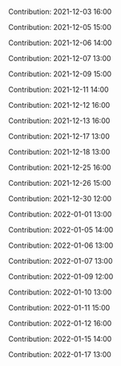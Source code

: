 Contribution: 2021-12-03 16:00

Contribution: 2021-12-05 15:00

Contribution: 2021-12-06 14:00

Contribution: 2021-12-07 13:00

Contribution: 2021-12-09 15:00

Contribution: 2021-12-11 14:00

Contribution: 2021-12-12 16:00

Contribution: 2021-12-13 16:00

Contribution: 2021-12-17 13:00

Contribution: 2021-12-18 13:00

Contribution: 2021-12-25 16:00

Contribution: 2021-12-26 15:00

Contribution: 2021-12-30 12:00

Contribution: 2022-01-01 13:00

Contribution: 2022-01-05 14:00

Contribution: 2022-01-06 13:00

Contribution: 2022-01-07 13:00

Contribution: 2022-01-09 12:00

Contribution: 2022-01-10 13:00

Contribution: 2022-01-11 15:00

Contribution: 2022-01-12 16:00

Contribution: 2022-01-15 14:00

Contribution: 2022-01-17 13:00

